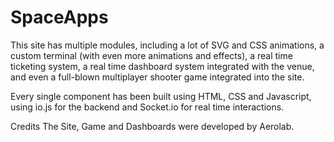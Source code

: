 # SpaceApps



This site has multiple modules, including a lot of SVG and CSS animations, a custom terminal (with even more animations and effects), a real time ticketing system, a real time dashboard system integrated with the venue, and even a full-blown multiplayer shooter game integrated into the site.

Every single component has been built using HTML, CSS and Javascript, using io.js for the backend and Socket.io for real time interactions.

Credits
The  Site, Game and Dashboards were developed by Aerolab.
